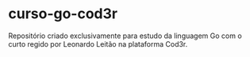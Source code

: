 # curso-go-cod3r
Repositório criado exclusivamente para estudo da linguagem Go com o curto regido por Leonardo Leitão na plataforma Cod3r. 
